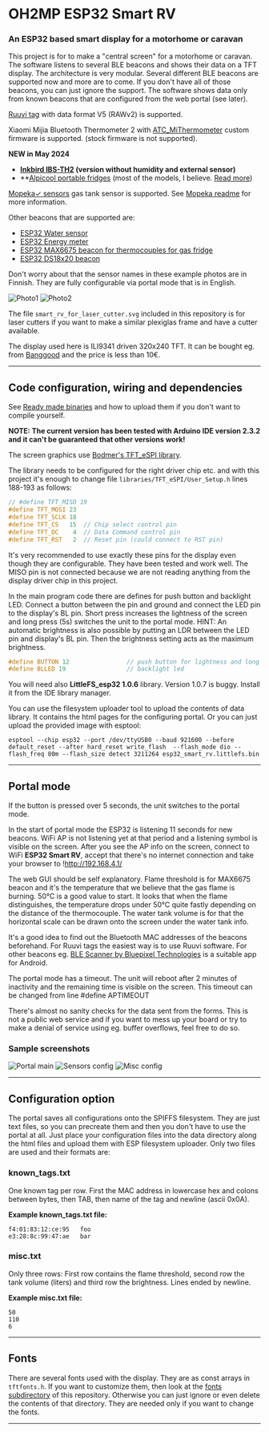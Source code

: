# OH2MP ESP32 Smart RV

### An ESP32 based smart display for a motorhome or caravan

This project is for to make a "central screen" for a motorhome or caravan. The software listens to
several BLE beacons and shows their data on a TFT display. The architecture is very modular. Several
different BLE beacons are supported now and more are to come. If you don't have all of those beacons, you can 
just ignore the support. The software shows data only from known beacons that are configured from the
web portal (see later).

[Ruuvi tag](https://ruuvi.com/) with data format V5 (RAWv2) is supported.

Xiaomi Mijia Bluetooth Thermometer 2 with 
[ATC_MiThermometer](https://github.com/atc1441/ATC_MiThermometer) custom firmware is supported.
(stock firmware is not supported).

**NEW in May 2024**

- **[Inkbird IBS-TH2](https://inkbird.com/products/ibs-th2-temp) (version without humidity and external sensor)**
- **[Alpicool portable fridges](https://www.alpicool.com) (most of the models, I believe. [Read more](Alpicool.md)) 

[Mopeka✓ sensors](https://www.mopeka.com/) gas tank sensor is supported.
See [Mopeka readme](MOPEKA.md) for more information.

Other beacons that are supported are:

- [ESP32 Water sensor](https://github.com/oh2mp/esp32_watersensor)
- [ESP32 Energy meter](https://github.com/oh2mp/esp32_energymeter)
- [ESP32 MAX6675 beacon for thermocouples for gas fridge](https://github.com/oh2mp/esp32_max6675_beacon)
- [ESP32 DS18x20 beacon](https://github.com/oh2mp/esp32_ds1820_ble)

Don't worry about that the sensor names in these example photos are in Finnish. They are fully configurable via
portal mode that is in English.

![Photo1](s/smart_rv_photo1_small.jpg)
![Photo2](s/smart_rv_photo2_small.jpg)

The file `smart_rv_for_laser_cutter.svg` included in this repository is for laser cutters if you want to 
make a similar plexiglas frame and have a cutter available.

The display used here is ILI9341 driven 320x240 TFT. It can be bought eg. from 
[Banggood](https://www.banggood.com/2_8-Inch-ILI9341-240x320-SPI-TFT-LCD-Display-Touch-Panel-SPI-Serial-Port-Module-p-1206782.html?p=6H24052869562201510Z)
and the price is less than 10€.

------

## Code configuration, wiring and dependencies

See [Ready made binaries](bin/) and how to upload them if you don't want to compile yourself.


**NOTE: The current version has been tested with Arduino IDE version 2.3.2 and it can't be guaranteed that other versions work!**

The screen graphics use [Bodmer's TFT_eSPI library](https://github.com/Bodmer/TFT_eSPI).

The library needs to be configured for the right driver chip etc. and with this project it's enough
to change file `libraries/TFT_eSPI/User_Setup.h` lines 188-193 as follows:

```c
// #define TFT_MISO 19
#define TFT_MOSI 23
#define TFT_SCLK 18
#define TFT_CS   15  // Chip select control pin
#define TFT_DC    4  // Data Command control pin
#define TFT_RST   2  // Reset pin (could connect to RST pin)
```

It's very recommended to use exactly these pins for the display even though they are configurable. 
They have been tested and work well. The MISO pin is not connected because we are not reading anything
from the display driver chip in this project.

In the main program code there are defines for push button and backlight LED. 
Connect a button between the pin and ground and connect the LED pin to the display's BL pin.
Short press increases the lightness of the screen and long press (5s) switches the unit to the portal mode.
HINT: An automatic brightness is also possible by putting an LDR between the LED pin and display's BL pin.
Then the brightness setting acts as the maximum brightness.

```c
#define BUTTON 12                // push button for lightness and long press starts portal
#define BLLED 19                 // backlight led
```

You will need also **LittleFS_esp32 1.0.6** library. Version 1.0.7 is buggy. Install it from the IDE library manager.

You can use the filesystem uploader tool to upload the contents of data library. It contains the html pages for
the configuring portal. Or you can just upload the provided image with esptool:

`esptool --chip esp32 --port /dev/ttyUSB0 --baud 921600 --before default_reset --after hard_reset write_flash  --flash_mode dio --flash_freq 80m --flash_size detect 3211264 esp32_smart_rv.littlefs.bin`

------

## Portal mode

If the button is pressed over 5 seconds, the unit switches to the portal mode.

In the start of portal mode the ESP32 is listening 11 seconds for new beacons.
WiFi AP is not listening yet at that period and a listening symbol is visible on the screen. After you see
the AP info on the screen, connect to WiFi **ESP32 Smart RV**, accept that there's no internet connection
and take your browser to !http://192.168.4.1/

The web GUI should be self explanatory. Flame threshold is for MAX6675 beacon and it's the temperature 
that we believe that the gas flame is burning. 50°C is a good value to start. It looks that when the 
flame distinguishes, the temperature drops under 50°C quite fastly depending on the distance of the 
thermocouple. The water tank volume is for that the horizontal scale can be drawn onto the screen under 
the water tank info.

It's a good idea to find out the Bluetooth MAC addresses of the beacons beforehand. For Ruuvi tags the
easiest way is to use Ruuvi software. For other beacons eg. 
[BLE Scanner by Bluepixel Technologies](https://play.google.com/store/apps/details?id=com.macdom.ble.blescanner)
is a suitable app for Android.

The portal mode has a timeout. The unit will reboot after 2 minutes of inactivity and the remaining time
is visible on the screen. This timeout can be changed from line #define APTIMEOUT

There's almost no sanity checks for the data sent from the forms. This is not a public web service and if 
you want to mess up your board or try to make a denial of service using eg. buffer overflows, feel free to 
do so.

### Sample screenshots

![Portal main](s/portal.jpg)
![Sensors config](s/sensors_config.jpg)
![Misc config](s/misc_config.jpg)

------

## Configuration option

The portal saves all configurations onto the SPIFFS filesystem. They are just text files, so you can 
precreate them and then you don't have to use the portal at all. Just place your configuration files into 
the data directory along the html files and upload them with ESP filesystem uploader. Only two files are 
used and their formats are:

### known_tags.txt

One known tag per row. First the MAC address in lowercase hex and colons between bytes, then TAB, 
then name of the tag and newline (ascii 0x0A).

**Example known_tags.txt file:**

```
f4:01:83:12:ce:95	foo
e3:28:8c:99:47:ae	bar
```

### misc.txt

Only three rows: First row contains the flame threshold, second row the tank volume (liters) and third row the brightness. 
Lines ended by newline.

**Example misc.txt file:**

```
50
110
6
```

------

## Fonts

There are several fonts used with the display. They are as const arrays in `tftfonts.h`. If you want to 
customize them, then look at the [fonts subdirectory](fonts/) of this repository. Otherwise you can just 
ignore or even delete the contents of that directory. They are needed only if you want to change the 
fonts.

------
